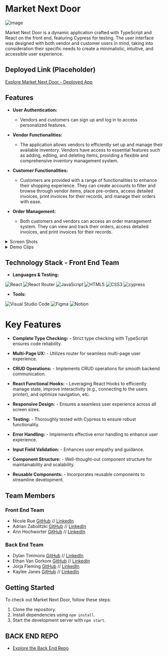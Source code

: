 # Market Next Door
![image](https://github.com/Market-Next-Door/ui-market-next-door/assets/125393235/148e0b22-e963-4f5b-8d6b-d9d19d5520ea)


Market Next Door is a dynamic application crafted with TypeScript and React on the front end, featuring Cypress for testing. The user interface was designed with both vendor and customer users in mind, taking into consideration their specific needs to create a minimalistic, intuitive, and accessible user experience.

## Deployed Link (Placeholder)

[Explore Market Next Door - Deployed App](https://market-next-door-fe-f6728ad38b62.herokuapp.com/)

## Features

- **User Authentication:**

  - Vendors and customers can sign up and log in to access personalized features.

- **Vendor Functionalities:**

  - The application allows vendors to efficiently set up and manage their available inventory. Vendors have access to essential features such as adding, editing, and deleting items, providing a flexible and comprehensive inventory management system.

- **Customer Functionalities:**

  - Customers are provided with a range of functionalities to enhance their shopping experience. They can create accounts to filter and browse through vendor items, place pre-orders, access detailed invoices, print invoices for their records, and manage their orders with ease.

- **Order Management:**
  - Both customers and vendors can access an order management system. They can view and track their orders, access detailed invoices, and print invoices for their records.
 
<details>
<summary>
Screen Shots
</summary>
<div align="center"> 

### Current Customer User Flow
![image](https://github.com/Market-Next-Door/ui-market-next-door/assets/125393235/0a31eb5b-b970-4bf7-bece-6d8dae7d9758)

![image](https://github.com/Market-Next-Door/ui-market-next-door/assets/125393235/f3b13ad5-9e65-480c-a0b2-41fc4b4c8653)

### Current Vendor User Flow

![image](https://github.com/Market-Next-Door/ui-market-next-door/assets/125393235/43809480-fd27-41cf-be20-7045b011329c)

![image](https://github.com/Market-Next-Door/ui-market-next-door/assets/125393235/d3c16c22-df80-4d79-ae79-155146a4c0b3)

</div>
</details>

<details>
<summary>
Demo Clips
</summary>
<div align="center"> 

### Current Vendor Login
![MND-01](https://github.com/Market-Next-Door/ui-market-next-door/assets/125393235/30def911-a7b4-4bb9-be0d-bcd838681bad)

### Add Item from Vendor Dashboard
![MND-02](https://github.com/Market-Next-Door/ui-market-next-door/assets/125393235/fc504787-4835-4fbf-8e65-a4aa41018f13)


### Customer PreOrder


</div>
</details>

## Technology Stack - Front End Team

- **Languages & Testing:**

![React](https://img.shields.io/badge/react-%2320232a.svg?style=for-the-badge&logo=react&logoColor=%2361DAFB)
![React Router](https://img.shields.io/badge/React_Router-CA4245?style=for-the-badge&logo=react-router&logoColor=white)
![JavaScript](https://img.shields.io/badge/javascript-%23323330.svg?style=for-the-badge&logo=javascript&logoColor=%23F7DF1E)
![HTML5](https://img.shields.io/badge/html5-%23E34F26.svg?style=for-the-badge&logo=html5&logoColor=white) 
![CSS3](https://img.shields.io/badge/css3-%231572B6.svg?style=for-the-badge&logo=css3&logoColor=white)
![cypress](https://img.shields.io/badge/-cypress-%23E5E5E5?style=for-the-badge&logo=cypress&logoColor=058a5e)
</br>

- **Tools:**

![Visual Studio Code](https://img.shields.io/badge/Visual%20Studio%20Code-0078d7.svg?style=for-the-badge&logo=visual-studio-code&logoColor=white)
![Figma](https://img.shields.io/badge/figma-%23F24E1E.svg?style=for-the-badge&logo=figma&logoColor=white)
![Notion](https://img.shields.io/badge/Notion-%23000000.svg?style=for-the-badge&logo=notion&logoColor=white)


# Key Features

- **Complete Type Checking:**  - Strict type checking with TypeScript ensures code reliability.

- **Multi-Page UX:**  - Utilizes router for seamless multi-page user experience.

- **CRUD Operations:**  - Implements CRUD operations for smooth backend communication.

- **React Functional Hooks:**  - Leveraging React Hooks to efficiently manage state, improve interactivity (e.g., connecting to the users printer), and optimize navigation, etc.

- **Responsive Design:**  - Ensures a seamless user experience across all screen sizes.

- **Testing:**  - Thoroughly tested with Cypress to ensure robust functionality.

- **Error Handling:**  - Implements effective error handling to enhance user experience.
 
- **Input Field Validation:**  - Enhances user empathy and guidance.

- **Component Structure:**  - Well-thought-out component structure for maintainability and scalability.

- **Reusable Components:**  - Incorporates reusable components to streamline development.

## Team Members
### Front End Team
- Nicole Rue [GitHub](https://github.com/nicolerue) // [LinkedIn](https://linkedin.com/in/nicolerue)
- Adrian Zabolitzki [GitHub](https://github.com/ganuza) // [LinkedIn](https://linkedin.com/in/adrian-zabolitzki/)
- Ann Hochworter [GitHub](https://github.com/ahochworter) // [LinkedIn](https://linkedin.com/in/annhochworter)

### Back End Team
- Dylan Timmons [GitHub](https://github.com/DylanScotty) // [LinkedIn](https://linkedin.com/in/dylan-timmons/)
- Ethan Van Gorkom [GitHub](https://github.com/EVanGorkom) // [LinkedIn](https://linkedin.com/in/evangorkom/)
- Jorja Fleming [GitHub](https://github.com/JorjaF) // [LinkedIn](https://linkedin.com/in/jorjaf/)
- Kaylee Janes [GitHub](https://github.com/kbug819) // [LinkedIn](https://linkedin.com/in/kaylee-janes/)

## Getting Started

To check out Market Next Door, follow these steps:

1. Clone the repository.
2. Install dependencies using `npm install`.
3. Start the development server with `npm start`.

## BACK END REPO 
- [Explore the Back End Repo](https://github.com/Market-Next-Door/market_nextdoor_api)

